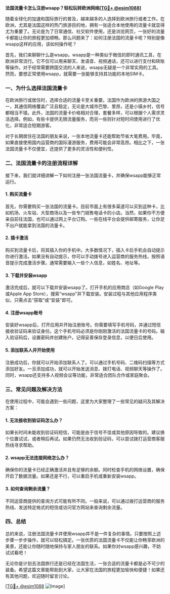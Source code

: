 **法国流量卡怎么注册wsapp？轻松玩转欧洲网络[[TG💪+ @esim1088](https://t.me/s/esim1088)]**

随着全球化的加速和国际旅行的普及，越来越多的人选择到欧洲旅行或者工作。在欧洲，尤其是法国这样的热门旅游目的地，拥有一张适合本地使用的流量卡就显得尤为重要了。无论是为了日常通信、社交软件使用，还是浏览网页，一张好的流量卡都能让你的旅程更加顺畅。那么问题来了：如何注册法国的流量卡呢？特别是像wsapp这样的应用，该如何操作呢？

首先，我们来聊聊什么是wsapp。wsapp是一种类似于微信的即时通讯工具，在欧洲非常流行。它不仅可以用来聊天、发语音、视频通话，还可以进行支付和转账等操作。对于经常需要跨国交流的人来说，wsapp无疑是一个非常实用的工具。然而，要想正常使用wsapp，就需要一张能够支持其功能的本地SIM卡。

### 一、为什么选择法国流量卡

在欧洲旅行或居住时，选择合适的流量卡至关重要。法国作为欧洲的旅游大国之一，其通信网络覆盖广泛且稳定，无论是大城市巴黎、里昂，还是小镇乡村，信号都相当不错。此外，法国的流量卡价格相对合理，套餐多样，可以根据个人需求灵活选择。例如，有些卡提供无限流量服务，而另一些则针对短时间使用进行了优化，非常适合短期游客。

对于长期居住在法国的朋友来说，一张本地流量卡还能帮助节省大笔费用。毕竟，如果直接使用国内运营商的国际漫游服务，费用可能会非常高昂。相比之下，一张法国流量卡不仅便宜，还提供了更多的灵活性和便利性。

### 二、法国流量卡的注册流程详解

接下来，我们就详细讲解一下如何注册一张法国流量卡，并确保wsapp能够正常运行。

#### 1. 购买流量卡

首先，你需要购买一张法国的流量卡。目前市面上有很多渠道可以买到这种卡，比如机场、火车站、大型商场以及一些专门销售电话卡的小店。当然，如果你不方便亲自前往法国，也可以通过网上平台订购。一些在线平台会提供邮寄服务，让你足不出户就能拿到法国的流量卡。

#### 2. 插卡激活

购买到流量卡后，将其插入你的手机中。大多数情况下，插入卡后手机会自动提示你进行激活。如果没有自动提示，你可以手动拨号进入运营商的服务热线，按照语音提示完成激活步骤。通常需要输入一些个人信息，如姓名、地址等。

#### 3. 下载并安装wsapp

激活完成后，就可以下载并安装wsapp了。打开手机的应用商店（如Google Play或Apple App Store），搜索“wsapp”并下载安装。安装过程与其他应用程序类似，只需点击“获取”或“安装”即可。

#### 4. 注册wsapp账号

安装好wsapp后，打开应用并开始注册账号。你需要填写手机号码，并通过短信接收验证码来验证身份。这个手机号码必须是你刚刚激活的法国流量卡的号码。输入验证码后，设置密码并创建账户。记得妥善保存登录信息，以便日后使用。

#### 5. 添加联系人并开始使用

注册成功后，你就可以开始添加联系人了。可以通过手机号码、二维码扫描等方式添加好友。一旦添加成功，就可以开始发送消息、拨打电话、视频聊天等操作了。同时，wsapp还支持多人视频会议等功能，非常适合团队合作或家庭聚会。

### 三、常见问题及解决方法

在使用过程中，可能会遇到一些问题，这里为大家整理了一些常见的疑问及其解决方案：

#### 1. 无法接收到验证码怎么办？

如果长时间未能收到验证码短信，可能是由于信号不佳或其他原因导致的。建议换个位置试试，或者稍后再试。如果仍然无法收到验证码，可以尝试拨打运营商客服热线寻求帮助。

#### 2. wsapp无法连接网络怎么办？

确保你的流量卡已经正确激活并且有足够的余额。同时检查手机的网络设置，确保开启了数据流量。如果还是不行，可以重启手机或重新安装wsapp。

#### 3. 如何查询剩余流量？

不同运营商提供的查询方式可能有所不同。一般来说，可以通过拨打运营商的服务热线、发送特定格式的短信或访问官方网站来查询剩余流量。

### 四、总结

总的来说，注册法国流量卡并使用wsapp并不是一件复杂的事情。只要按照上述步骤一步步操作，就可以轻松搞定。一张优质的法国流量卡不仅能让你畅享欧洲的美景，还能让你随时随地保持与家人朋友的联系。如果你对wsapp感兴趣，不妨试试看吧！

无论你是计划去法国旅行还是已经在法国生活，一张合适的流量卡都是必不可少的装备。希望这篇文章能帮助到大家，让大家在法国的旅程更加愉快和便捷！如果还有其他问题，欢迎随时留言讨论。

[[TG💪+ @esim1088](https://t.me/s/esim1088) ![Image](https://i.postimg.cc/4NQfJmqS/Snipaste-2025-05-13-00-14-12.png)]